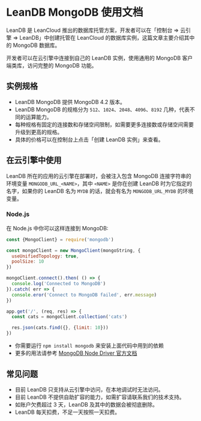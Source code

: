 # LeanDB MongoDB 使用文档

LeanDB 是 LeanCloud 推出的数据库托管方案，开发者可以在「控制台 => 云引擎 => LeanDB」中创建托管在 LeanCloud 的数据库实例，这篇文章主要介绍其中的 MongoDB 数据库。

开发者可以在云引擎中连接到自己的 LeanDB 实例，使用通用的 MongoDB 客户端类库，访问完整的 MongoDB 功能。

## 实例规格

- LeanDB MongoDB 提供 MongoDB 4.2 版本。
- LeanDB MongoDB 的规格分为 `512`、`1024`、`2048`、`4096`、`8192` 几种，代表不同的运算能力。
- 每种规格有固定的连接数和存储空间限制，如需要更多连接数或存储空间需要升级到更高的规格。
- 具体的价格可以在控制台上点击「创建 LeanDB 实例」来查看。

## 在云引擎中使用

LeanDB 所在的应用的云引擎在部署时，会被注入包含 MongoDB 连接字符串的环境变量 `MONGODB_URL_<NAME>`，其中 `<NAME>` 是你在创建 LeanDB 时为它指定的名字，如果你的 LeanDB 名为 `MYDB` 的话，就会有名为 `MONGODB_URL_MYDB` 的环境变量。

### Node.js

在 Node.js 中你可以这样连接到 MongoDB:

```javascript
const {MongoClient} = require('mongodb')

const mongoClient = new MongoClient(mongoString, {
  useUnifiedTopology: true,
  poolSize: 10
})

mongoClient.connect().then( () => {
  console.log('Connected to MongoDB')
}).catch( err => {
  console.eror('Connect to MongoDB failed', err.message)
})

app.get('/', (req, res) => {
  const cats = mongoClient.collection('cats')

  res.json(cats.find({}, {limit: 10}))
})
```

- 你需要运行 `npm install mongodb` 来安装上面代码中用到的依赖
- 更多的用法请参考 [MongoDB Node Driver 官方文档](https://docs.mongodb.com/drivers/node/)

## 常见问题

- 目前 LeanDB 只支持从云引擎中访问，在本地调试时无法访问。
- 目前 LeanDB 不提供自助扩容的能力，如需扩容请联系我们的技术支持。
- 如账户欠费超过 3 天，LeanDB 及其中的数据会被彻底删除。
- LeanDB 每天扣费，不足一天按照一天扣费。

